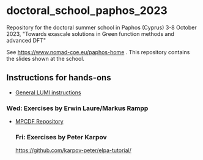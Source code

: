 # doctoral_school_paphos_2023
Repository for the doctoral summer school in Paphos (Cyprus) 3-8 October 2023, "Towards exascale solutions in Green function methods and advanced DFT"

See https://www.nomad-coe.eu/paphos-home . 
This repository contains the slides shown at the school.

## Instructions for hands-ons

- [General LUMI instructions](https://github.com/csc-training/nomad-school-paphos/blob/main/lumi-instructions.md)

### Wed: Exercises by Erwin Laure/Markus Rampp

- [MPCDF Repository](https://gitlab.mpcdf.mpg.de/mjr/nomad-summer-2023)

  ### Fri: Exercises by Peter Karpov

  https://github.com/karpov-peter/elpa-tutorial/
  
